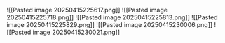 

![[Pasted image 20250415225617.png]]
![[Pasted image 20250415225718.png]]
![[Pasted image 20250415225813.png]]
![[Pasted image 20250415225829.png]]
![[Pasted image 20250415230006.png]]
![[Pasted image 20250415230021.png]]